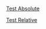 [Test Absolute](/content/interface-and-gameplay/planets/planets-list.md)

[Test Relative](reference/list-of-resources.md)
